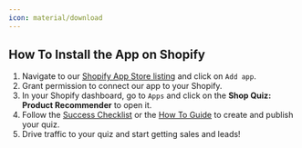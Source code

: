 ```yaml
---
icon: material/download
---
```


## How To Install the App on Shopify

1. Navigate to our [Shopify App Store listing](https://apps.shopify.com/product-recommendation-quiz-revenuehunt) and click on `Add app`.
2. Grant permission to connect our app to your Shopify.
3. In your Shopify dashboard, go to `Apps` and click on the **Shop Quiz: Product Recommender** to open it.
4. Follow the [Success Checklist](https://docs.revenuehunt.com/reference/dashboard/#success-checklist) or the [How To Guide](https://docs.revenuehunt.com/how-to-guides/create-first-quiz/) to create and publish your quiz.
5. Drive traffic to your quiz and start getting sales and leads!